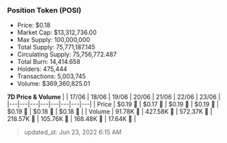 
  ### Position Token (POSI)
  - Price: $0.18
  - Market Cap: $13,312,736.00
  - Max Supply: 100,000,000
  - Total Supply: 75,771,187.145
  - Circulating Supply: 75,756,772.487
  - Total Burn: 14,414.658
  - Holders: 475,444
  - Transactions: 5,003,745
  - Volume: $369,360,825.01

  **7D Price & Volume**
  | | 17&#x2F;06 | 18&#x2F;06 | 19&#x2F;06 | 20&#x2F;06 | 21&#x2F;06 | 22&#x2F;06 | 23&#x2F;06 |
  |---|---|---|---|---|---|---|---|
  | Price | $0.19 🚀 | $0.17 🔻 | $0.19 🚀 | $0.19 🔻 | $0.19 🔻 | $0.18 🔻 | $0.18 🔻 |
  | Volume | 91.78K 🔻 | 427.58K 🚀 | 572.37K 🚀 | 218.57K 🔻 | 105.76K 🔻 | 168.48K 🚀 | 17.64K 🔻 |

  > updated_at: Jun 23, 2022 6:15 AM
